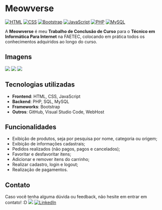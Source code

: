 # Meowverse
[![HTML](https://img.shields.io/badge/HTML-%23E34F26.svg?logo=html5&logoColor=white)](#)
[![CSS](https://img.shields.io/badge/CSS-1572B6?logo=css3&logoColor=fff)](#)
[![Bootstrap](https://img.shields.io/badge/Bootstrap-7952B3?logo=bootstrap&logoColor=fff)](#)
[![JavaScript](https://img.shields.io/badge/JavaScript-F7DF1E?logo=javascript&logoColor=000)](#)
[![PHP](https://img.shields.io/badge/php-%23777BB4.svg?&logo=php&logoColor=white)](#)
[![MySQL](https://img.shields.io/badge/MySQL-4479A1?logo=mysql&logoColor=fff)](#)

A **Meowverse** é meu **Trabalho de Conclusão de Curso** para o **Técnico em Informática Para Internet** na FAETEC, colocando em prática todos os conhecimentos adquiridos ao longo do curso. 

## Imagens
<img src="https://camo.githubusercontent.com/01be8415c849be14f6a35e4271924552ed3b8e298314497d31fa33de5ab94fe4/68747470733a2f2f692e696d6775722e636f6d2f4e64757a4c567a2e706e67">
<img src="https://camo.githubusercontent.com/10e636bd70ba255c2c2567a7873e4d7e26cecaca0b71eb9bb92ea27aaa71bde7/68747470733a2f2f692e696d6775722e636f6d2f745731454f4c562e706e67">
<img src="https://camo.githubusercontent.com/7c56637f29c18ba792998535b58164a53004e5452017a2b52e0897b3e5b9072d/68747470733a2f2f692e696d6775722e636f6d2f4e4b417752624f2e706e67">

## Tecnologias utilizadas
- **Frontend**: HTML, CSS, JavaScript
- **Backend**: PHP, SQL, MySQL
- **Frameworks**: Bootstrap
- **Outros**: GitHub, Visual Studio Code, WebHost

## Funcionalidades
- Exibição de produtos, seja por pesquisa por nome, categoria ou origem;
- Exibição de informações cadastrais;
- Pedidos realizados (não pagos, pagos e cancelados);
- Favoritar e desfavoritar itens;
- Adicionar e remover itens do carrinho;
- Realizar cadastro, login e logout;
- Realização de pagamentos.

## Contato
Caso você tenha alguma dúvida ou feedback, não hesite em entrar em contato! :D <img src="https://images-wixmp-ed30a86b8c4ca887773594c2.wixmp.com/f/dc6fef0c-9d21-42dd-a18b-9573936309d1/da5palh-65273507-8a15-454d-ae2e-0bbb970f8a16.gif?token=eyJ0eXAiOiJKV1QiLCJhbGciOiJIUzI1NiJ9.eyJzdWIiOiJ1cm46YXBwOjdlMGQxODg5ODIyNjQzNzNhNWYwZDQxNWVhMGQyNmUwIiwiaXNzIjoidXJuOmFwcDo3ZTBkMTg4OTgyMjY0MzczYTVmMGQ0MTVlYTBkMjZlMCIsIm9iaiI6W1t7InBhdGgiOiJcL2ZcL2RjNmZlZjBjLTlkMjEtNDJkZC1hMThiLTk1NzM5MzYzMDlkMVwvZGE1cGFsaC02NTI3MzUwNy04YTE1LTQ1NGQtYWUyZS0wYmJiOTcwZjhhMTYuZ2lmIn1dXSwiYXVkIjpbInVybjpzZXJ2aWNlOmZpbGUuZG93bmxvYWQiXX0.TrXzBGCo6VqptVKxxVoJSuRLqrPXOQgVZdRYwfCyybc"> [![LinkedIn](https://img.shields.io/badge/LinkedIn-0A66C2?logo=linkedin&logoColor=fff)](https://www.linkedin.com/in/lumah-pereira/)
